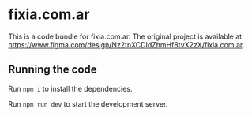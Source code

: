
  # fixia.com.ar

  This is a code bundle for fixia.com.ar. The original project is available at https://www.figma.com/design/Nz2tnXCDIdZhmHf8tvX2zX/fixia.com.ar.

  ## Running the code

  Run `npm i` to install the dependencies.

  Run `npm run dev` to start the development server.
  